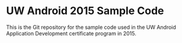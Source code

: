 # UW Android 2015 Sample Code

This is the Git repository for the sample code used in the UW Android Application Development certificate program in 2015.
